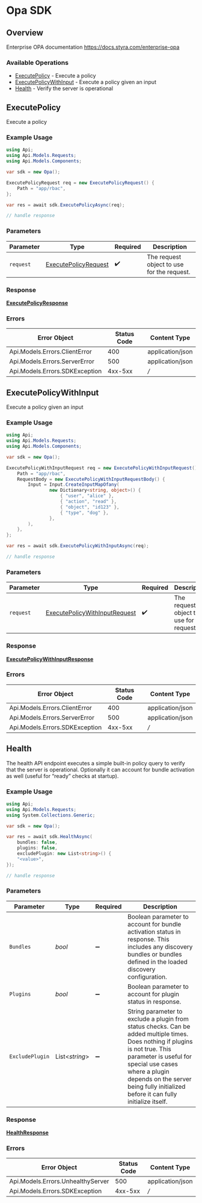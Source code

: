 # Opa SDK


## Overview

Enterprise OPA documentation
<https://docs.styra.com/enterprise-opa>
### Available Operations

* [ExecutePolicy](#executepolicy) - Execute a policy
* [ExecutePolicyWithInput](#executepolicywithinput) - Execute a policy given an input
* [Health](#health) - Verify the server is operational

## ExecutePolicy

Execute a policy

### Example Usage

```csharp
using Api;
using Api.Models.Requests;
using Api.Models.Components;

var sdk = new Opa();

ExecutePolicyRequest req = new ExecutePolicyRequest() {
    Path = "app/rbac",
};

var res = await sdk.ExecutePolicyAsync(req);

// handle response
```

### Parameters

| Parameter                                                             | Type                                                                  | Required                                                              | Description                                                           |
| --------------------------------------------------------------------- | --------------------------------------------------------------------- | --------------------------------------------------------------------- | --------------------------------------------------------------------- |
| `request`                                                             | [ExecutePolicyRequest](../../Models/Requests/ExecutePolicyRequest.md) | :heavy_check_mark:                                                    | The request object to use for the request.                            |


### Response

**[ExecutePolicyResponse](../../Models/Requests/ExecutePolicyResponse.md)**
### Errors

| Error Object                   | Status Code                    | Content Type                   |
| ------------------------------ | ------------------------------ | ------------------------------ |
| Api.Models.Errors.ClientError  | 400                            | application/json               |
| Api.Models.Errors.ServerError  | 500                            | application/json               |
| Api.Models.Errors.SDKException | 4xx-5xx                        | */*                            |

## ExecutePolicyWithInput

Execute a policy given an input

### Example Usage

```csharp
using Api;
using Api.Models.Requests;
using Api.Models.Components;

var sdk = new Opa();

ExecutePolicyWithInputRequest req = new ExecutePolicyWithInputRequest() {
    Path = "app/rbac",
    RequestBody = new ExecutePolicyWithInputRequestBody() {
        Input = Input.CreateInputMapOfany(
                new Dictionary<string, object>() {
                    { "user", "alice" },
                    { "action", "read" },
                    { "object", "id123" },
                    { "type", "dog" },
                },
        ),
    },
};

var res = await sdk.ExecutePolicyWithInputAsync(req);

// handle response
```

### Parameters

| Parameter                                                                               | Type                                                                                    | Required                                                                                | Description                                                                             |
| --------------------------------------------------------------------------------------- | --------------------------------------------------------------------------------------- | --------------------------------------------------------------------------------------- | --------------------------------------------------------------------------------------- |
| `request`                                                                               | [ExecutePolicyWithInputRequest](../../Models/Requests/ExecutePolicyWithInputRequest.md) | :heavy_check_mark:                                                                      | The request object to use for the request.                                              |


### Response

**[ExecutePolicyWithInputResponse](../../Models/Requests/ExecutePolicyWithInputResponse.md)**
### Errors

| Error Object                   | Status Code                    | Content Type                   |
| ------------------------------ | ------------------------------ | ------------------------------ |
| Api.Models.Errors.ClientError  | 400                            | application/json               |
| Api.Models.Errors.ServerError  | 500                            | application/json               |
| Api.Models.Errors.SDKException | 4xx-5xx                        | */*                            |

## Health

The health API endpoint executes a simple built-in policy query to verify that the server is operational. Optionally it can account for bundle activation as well (useful for “ready” checks at startup).

### Example Usage

```csharp
using Api;
using Api.Models.Requests;
using System.Collections.Generic;

var sdk = new Opa();

var res = await sdk.HealthAsync(
    bundles: false,
    plugins: false,
    excludePlugin: new List<string>() {
    "<value>",
});

// handle response
```

### Parameters

| Parameter                                                                                                                                                                                                                                                                     | Type                                                                                                                                                                                                                                                                          | Required                                                                                                                                                                                                                                                                      | Description                                                                                                                                                                                                                                                                   |
| ----------------------------------------------------------------------------------------------------------------------------------------------------------------------------------------------------------------------------------------------------------------------------- | ----------------------------------------------------------------------------------------------------------------------------------------------------------------------------------------------------------------------------------------------------------------------------- | ----------------------------------------------------------------------------------------------------------------------------------------------------------------------------------------------------------------------------------------------------------------------------- | ----------------------------------------------------------------------------------------------------------------------------------------------------------------------------------------------------------------------------------------------------------------------------- |
| `Bundles`                                                                                                                                                                                                                                                                     | *bool*                                                                                                                                                                                                                                                                        | :heavy_minus_sign:                                                                                                                                                                                                                                                            | Boolean parameter to account for bundle activation status in response. This includes any discovery bundles or bundles defined in the loaded discovery configuration.                                                                                                          |
| `Plugins`                                                                                                                                                                                                                                                                     | *bool*                                                                                                                                                                                                                                                                        | :heavy_minus_sign:                                                                                                                                                                                                                                                            | Boolean parameter to account for plugin status in response.                                                                                                                                                                                                                   |
| `ExcludePlugin`                                                                                                                                                                                                                                                               | List<*string*>                                                                                                                                                                                                                                                                | :heavy_minus_sign:                                                                                                                                                                                                                                                            | String parameter to exclude a plugin from status checks. Can be added multiple times. Does nothing if plugins is not true. This parameter is useful for special use cases where a plugin depends on the server being fully initialized before it can fully initialize itself. |


### Response

**[HealthResponse](../../Models/Requests/HealthResponse.md)**
### Errors

| Error Object                      | Status Code                       | Content Type                      |
| --------------------------------- | --------------------------------- | --------------------------------- |
| Api.Models.Errors.UnhealthyServer | 500                               | application/json                  |
| Api.Models.Errors.SDKException    | 4xx-5xx                           | */*                               |
